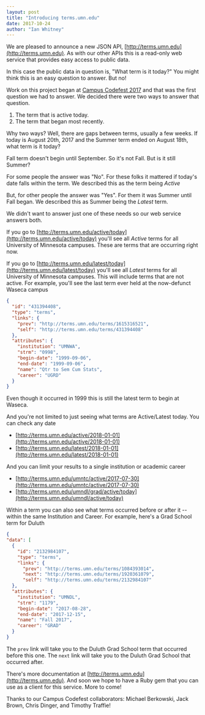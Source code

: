 ```yaml
---
layout: post
title: "Introducing terms.umn.edu"
date: 2017-10-24
author: "Ian Whitney"
---
```


We are pleased to announce a new JSON API, [http://terms.umn.edu](http://terms.umn.edu). As with our other APIs this is a read-only web service that provides easy access to public data.

In this case the public data in question is, "What term is it today?" You might think this is an easy question to answer. But no!

<!--break-->

Work on this project began at [Campus Codefest 2017](http://umn.campuscodefest.org/events/39-campus-codefest-2017) and that was the first question we had to answer. We decided there were two ways to answer that question.

1. The term that is active today.
2. The term that began most recently.

Why two ways? Well, there are gaps between terms, usually a few weeks. If today is August 20th, 2017 and the Summer term ended on August 18th, what term is it today?

Fall term doesn't begin until September. So it's not Fall. But is it still Summer?

For some people the answer was "No". For these folks it mattered if today's date falls within the term. We described this as the term being _Active_ 

But, for other people the answer was "Yes". For them it was Summer until Fall began. We described this as Summer being the _Latest_ term.

We didn't want to answer just one of these needs so our web service answers both.

If you go to [http://terms.umn.edu/active/today](http://terms.umn.edu/active/today) you'll see all _Active_ terms for all University of Minnesota campuses. These are terms that are occurring right now.

If you go to [http://terms.umn.edu/latest/today](http://terms.umn.edu/latest/today) you'll see all _Latest_ terms for all University of Minnesota campuses. This will include terms that are not active. For example, you'll see the last term ever held at the now-defunct Waseca campus

```json
{
  "id": "431394408",
  "type": "terms",
  "links": {
    "prev": "http://terms.umn.edu/terms/1615316521",
    "self": "http://terms.umn.edu/terms/431394408"
  },
  "attributes": {
    "institution": "UMNWA",
    "strm": "0998",
    "begin-date": "1999-09-06",
    "end-date": "1999-09-06",
    "name": "Qtr to Sem Cum Stats",
    "career": "UGRD"
  }
}
```

Even though it occurred in 1999 this is still the latest term to begin at Waseca.

And you're not limited to just seeing what terms are Active/Latest today. You can check any date

- [http://terms.umn.edu/active/2018-01-01](http://terms.umn.edu/active/2018-01-01)
- [http://terms.umn.edu/latest/2018-01-01](http://terms.umn.edu/latest/2018-01-01)

And you can limit your results to a single institution or academic career 

- [http://terms.umn.edu/umntc/active/2017-07-30](http://terms.umn.edu/umntc/active/2017-07-30)
- [http://terms.umn.edu/umndl/grad/active/today](http://terms.umn.edu/umndl/active/today)

Within a term you can also see what terms occurred before or after it -- within the same Institution and Career. For example, here's a Grad School term for Duluth

```json
{
"data": [
  {
    "id": "2132984107",
    "type": "terms",
    "links": {
      "prev": "http://terms.umn.edu/terms/1084393014",
      "next": "http://terms.umn.edu/terms/1920361079",
      "self": "http://terms.umn.edu/terms/2132984107"
  },
  "attributes": {
    "institution": "UMNDL",
    "strm": "1179",
    "begin-date": "2017-08-28",
    "end-date": "2017-12-15",
    "name": "Fall 2017",
    "career": "GRAD"
  }
}
```

The `prev` link will take you to the Duluth Grad School term that occurred before this one. The `next` link will take you to the Duluth Grad School that occurred after.

There's more documentation at [http://terms.umn.edu](http://terms.umn.edu). And soon we hope to have a Ruby gem that you can use as a client for this service. More to come!

Thanks to our Campus Codefest collaborators: Michael Berkowski, Jack Brown, Chris Dinger, and Timothy Traffie!
